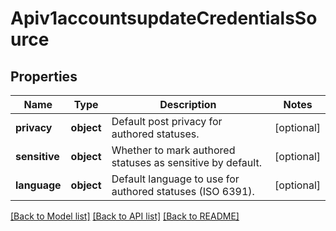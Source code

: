 # Apiv1accountsupdateCredentialsSource

## Properties
Name | Type | Description | Notes
------------ | ------------- | ------------- | -------------
**privacy** | **object** | Default post privacy for authored statuses. | [optional] 
**sensitive** | **object** | Whether to mark authored statuses as sensitive by default. | [optional] 
**language** | **object** | Default language to use for authored statuses (ISO 6391). | [optional] 

[[Back to Model list]](../README.md#documentation-for-models) [[Back to API list]](../README.md#documentation-for-api-endpoints) [[Back to README]](../README.md)

